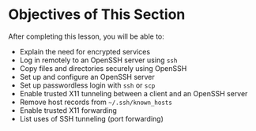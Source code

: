 
# Objectives of This Section

After completing this lesson, you will be able to:

- Explain the need for encrypted services
- Log in remotely to an OpenSSH server using `ssh`
- Copy files and directories securely using OpenSSH
- Set up and configure an OpenSSH server
- Set up passwordless login with `ssh` or `scp`
- Enable trusted X11 tunneling between a client and an OpenSSH server
- Remove host records from `~/.ssh/known_hosts`
- Enable trusted X11 forwarding
- List uses of SSH tunneling (port forwarding)

